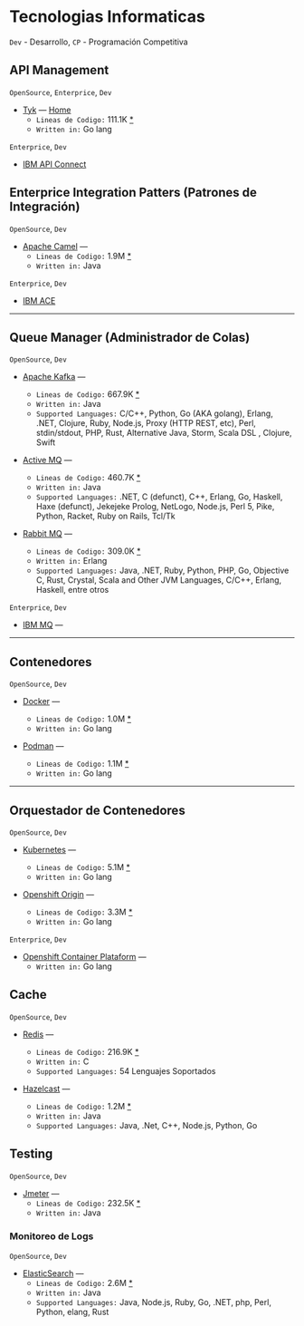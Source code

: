 # Tecnologias Informaticas

`Dev` - Desarrollo, `CP` - Programación Competitiva

## API Management

`OpenSource`, `Enterprice`, `Dev`

* [Tyk](https://github.com/TykTechnologies/tyk) — [Home](https://tyk.io/)
    * `Lineas de Codigo:` 111.1K [*](https://tokei.rs/b1/github/TykTechnologies/tyk?category=code)
    * `Written in:` Go lang

`Enterprice`, `Dev`

* [IBM API Connect](#)

## Enterprice Integration Patters (Patrones de Integración)

`OpenSource`, `Dev`

* [Apache Camel](#) —
    * `Lineas de Codigo:` 1.9M  [*](https://tokei.rs/b1/github/apache/camel?category=code)
    * `Written in:` Java

`Enterprice`, `Dev`

* [IBM ACE](#)

---
## Queue Manager (Administrador de Colas)

`OpenSource`, `Dev`

* [Apache Kafka](https://github.com/apache/kafka) —
    * `Lineas de Codigo:` 667.9K [*](https://tokei.rs/b1/github/apache/kafka?category=code)
    * `Written in:` Java
    * `Supported Languages:` C/C++, Python, Go (AKA golang), Erlang, .NET, Clojure, Ruby, Node.js, Proxy (HTTP REST, etc), Perl, stdin/stdout, PHP, Rust, Alternative Java, Storm, Scala DSL , Clojure, Swift

* [Active MQ](https://github.com/apache/activemq) —
    * `Lineas de Codigo:` 460.7K [*](https://tokei.rs/b1/github/apache/activemq?category=code)
    * `Written in:` Java
    * `Supported Languages:` .NET, C (defunct), C++, Erlang, Go, Haskell, Haxe (defunct), Jekejeke Prolog, NetLogo, Node.js, Perl 5, Pike, Python, Racket, Ruby on Rails, Tcl/Tk

* [Rabbit MQ](https://github.com/rabbitmq/rabbitmq-server) —
    * `Lineas de Codigo:` 309.0K [*](https://tokei.rs/b1/github/rabbitmq/rabbitmq-server?category=code)
    * `Written in:` Erlang
    * `Supported Languages:` Java, .NET, Ruby, Python, PHP, Go, Objective C, Rust, Crystal, Scala and Other JVM Languages, C/C++, Erlang, Haskell, entre otros

`Enterprice`, `Dev`

* [IBM MQ](#) —
---

## Contenedores

`OpenSource`, `Dev`

* [Docker](https://github.com/docker/cli) —
    * `Lineas de Codigo:` 1.0M [*](https://tokei.rs/b1/github/docker/cli?category=code)
    * `Written in:` Go lang

* [Podman](https://github.com/containers/podman) —
    * `Lineas de Codigo:` 1.1M [*](https://tokei.rs/b1/github/containers/podman?category=code)
    * `Written in:` Go lang

---
## Orquestador de Contenedores
`OpenSource`, `Dev`

* [Kubernetes](https://github.com/kubernetes/kubernetes) —
    * `Lineas de Codigo:` 5.1M [*](https://tokei.rs/b1/github/kubernetes/kubernetes?category=code)
    * `Written in:` Go lang

* [Openshift Origin](https://github.com/openshift/origin) —
    * `Lineas de Codigo:` 3.3M [*](https://tokei.rs/b1/github/kubernetes/kubernetes?category=code)
    * `Written in:` Go lang

`Enterprice`, `Dev`

* [Openshift Container Plataform](#) —
    * `Written in:` Go lang

## Cache

`OpenSource`, `Dev`

* [Redis](https://github.com/redis/redis) — 
    * `Lineas de Codigo:` 216.9K [*](https://tokei.rs/b1/github/redis/redis?category=code)
    * `Written in:` C
    * `Supported Languages:` 54 Lenguajes Soportados

* [Hazelcast](https://github.com/hazelcast/hazelcast) —
    * `Lineas de Codigo:` 1.2M [*](https://tokei.rs/b1/github/hazelcast/hazelcast?category=code)
    * `Written in:` Java
    * `Supported Languages:` Java, .Net, C++, Node.js, Python, Go

## Testing

`OpenSource`, `Dev`

* [Jmeter](https://github.com/apache/jmeter) —
    * `Lineas de Codigo:` 232.5K [*](https://tokei.rs/b1/github/apache/jmeter?category=code)
    * `Written in:` Java


### Monitoreo de Logs

`OpenSource`, `Dev`

* [ElasticSearch](https://github.com/elastic/elasticsearch) —
    * `Lineas de Codigo:` 2.6M [*](https://tokei.rs/b1/github/elastic/elasticsearch?category=code)
    * `Written in:` Java
    * `Supported Languages:` Java, Node.js, Ruby, Go, .NET, php, Perl, Python, elang, Rust
